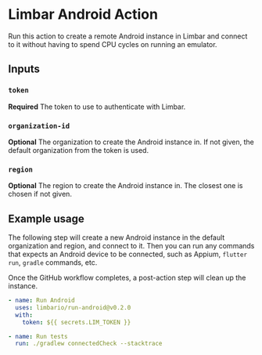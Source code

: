 # Limbar Android Action

Run this action to create a remote Android instance in Limbar and connect to it
without having to spend CPU cycles on running an emulator.

## Inputs

### `token`

**Required** The token to use to authenticate with Limbar.

### `organization-id`

**Optional** The organization to create the Android instance in. If not given,
the default organization from the token is used.

### `region`

**Optional** The region to create the Android instance in. The closest one is
chosen if not given.

## Example usage

The following step will create a new Android instance in the default
organization and region, and connect to it. Then you can run any commands that
expects an Android device to be connected, such as Appium, `flutter run`,
`gradle` commands, etc.

Once the GitHub workflow completes, a post-action step will clean up the
instance.

```yaml
- name: Run Android
  uses: limbario/run-android@v0.2.0
  with:
    token: ${{ secrets.LIM_TOKEN }}

- name: Run tests
  run: ./gradlew connectedCheck --stacktrace
```

